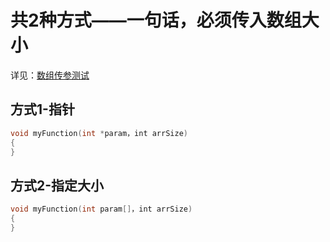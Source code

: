 # 共2种方式——一句话，必须传入数组大小
详见：[数组传参测试](../1.数组/test/testArrayParam.c)
## 方式1-指针
```c
void myFunction(int *param，int arrSize)
{
}
```

## 方式2-指定大小
```c
void myFunction(int param[]，int arrSize)
{
}
```

